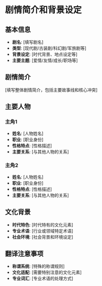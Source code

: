 # 剧情简介和背景设定

## 基本信息

- **剧名**: [填写剧名]
- **类型**: [现代剧/古装剧/科幻剧/军旅剧等]
- **背景设定**: [时代背景、地点设定等]
- **主要主题**: [爱情/友情/成长/职场等]

## 剧情简介

[填写整体剧情简介，包括主要故事线和核心冲突]

## 主要人物

### 主角1
- **姓名**: [人物姓名]
- **职业**: [职业身份]
- **性格特点**: [性格描述]
- **主要关系**: [与其他人物的关系]

### 主角2
- **姓名**: [人物姓名]
- **职业**: [职业身份]
- **性格特点**: [性格描述]
- **主要关系**: [与其他人物的关系]

## 文化背景

- **时代特色**: [时代特有的文化元素]
- **专业术语**: [行业或领域特定术语]
- **社会环境**: [社会背景和环境设定]

## 翻译注意事项

- **称谓系统**: [特殊的称谓规则]
- **文化适配**: [需要特别注意的文化元素]
- **专业词汇**: [专业术语的处理方式]